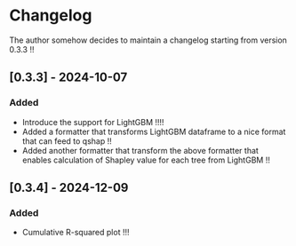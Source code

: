 # Changelog

The author somehow decides to maintain a changelog starting from version 0.3.3 !!

## [0.3.3] - 2024-10-07

### Added

- Introduce the support for LightGBM !!!!
- Added a formatter that transforms LightGBM dataframe to a nice format that can feed to qshap !!
- Added another formatter that transform the above formatter that enables calculation of Shapley value for each tree from LightGBM !!

## [0.3.4] - 2024-12-09

### Added

- Cumulative R-squared plot !!!
